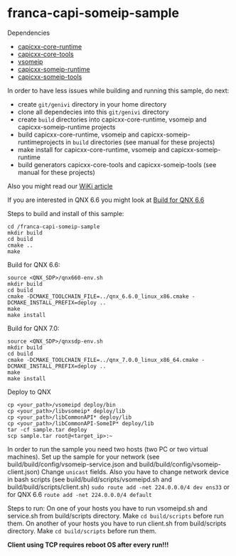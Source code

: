 # franca-capi-someip-sample
Dependencies
* [capicxx-core-runtime](https://github.com/GENIVI/capicxx-core-runtime)
* [capicxx-core-tools](https://github.com/GENIVI/capicxx-core-tools)
* [vsomeip](https://github.com/GENIVI/vsomeip)
* [capicxx-someip-runtime](https://github.com/GENIVI/capicxx-someip-runtime)
* [capicxx-someip-tools](https://github.com/GENIVI/capicxx-someip-tools)

In order to have less issues while building and running this sample, do next:
* create `git/genivi` directory in your home directory
* clone all dependecies into this `git/genivi` directory
* create `build` directories into capicxx-core-runtime, vsomeip and capicxx-someip-runtime projects
* build capicxx-core-runtime, vsomeip and capicxx-someip-runtimeprojects in `build` directories (see manual for these projects)
* make install for capicxx-core-runtime, vsomeip and capicxx-someip-runtime
* build generators capicxx-core-tools and capicxx-someip-tools (see manual for these projects)

Also you might read our [WiKi article](https://github.com/bonewell/franca-capi-someip-sample/wiki)

If you are interested in QNX 6.6 you might look at [Build for QNX 6.6](https://github.com/bonewell/franca-capi-someip-sample/wiki/Build-for-QNX-6.6)

Steps to build and install of this sample:
```Shell
cd /franca-capi-someip-sample
mkdir build
cd build
cmake ..
make
```

Build for QNX 6.6:
```Shell
source <QNX_SDP>/qnx660-env.sh
mkdir build
cd build
cmake -DCMAKE_TOOLCHAIN_FILE=../qnx_6.6.0_linux_x86.cmake -DCMAKE_INSTALL_PREFIX=deploy ..
make
make install
```

Build for QNX 7.0:
```Shell
source <QNX_SDP>/qnxsdp-env.sh
mkdir build
cd build
cmake -DCMAKE_TOOLCHAIN_FILE=../qnx_7.0.0_linux_x86_64.cmake -DCMAKE_INSTALL_PREFIX=deploy ..
make
make install
```

Deploy to QNX
```Shell
cp <your_path>/vsomeipd deploy/bin
cp <your_path>/libvsomeip* deploy/lib
cp <your_path>/libCommonAPI* deploy/lib
cp <your_path>/libCommonAPI-SomeIP* deploy/lib
tar -cf sample.tar deploy
scp sample.tar root@<target_ip>:~
```

In order to run the sample you need two hosts (two PC or two virtual machines).
Set up the sample for your network (see build/build/config/vsomeip-service.json and build/build/config/vsomeip-client.json)
Change `unicast` fields.
Also you have to change network device in bash scripts (see build/build/scripts/vsomeipd.sh and build/build/scripts/client.sh)
`sudo route add -net 224.0.0.0/4 dev ens33` or for QNX 6.6 `route add -net 224.0.0.0/4 default`

Steps to run:
On one of your hosts you have to run vsomeipd.sh and service.sh from build/scripts directory. Make `cd build/scripts` before run them.
On another of your hosts you have to run client.sh from build/scripts directory. Make `cd build/scripts` before run them.

**Client using TCP requires reboot OS after every run!!!**
